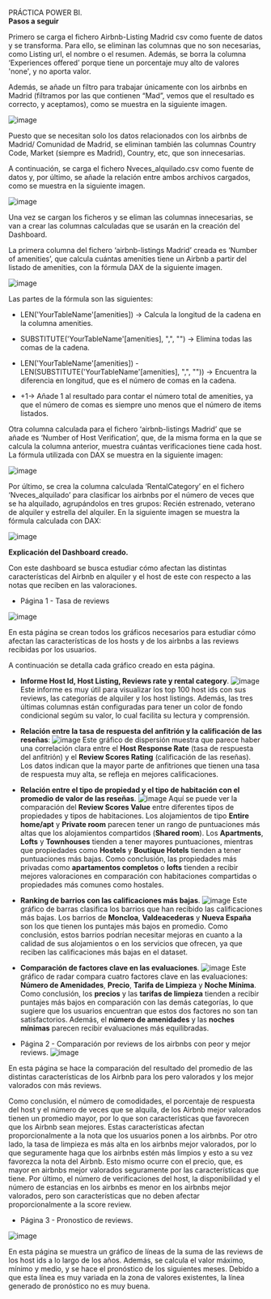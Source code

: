 PRÁCTICA POWER BI.  
**Pasos a seguir**

Primero se carga el fichero Airbnb-Listing Madrid csv como fuente de datos y se transforma. Para ello, se eliminan las columnas que no son necesarias, como Listing url, el nombre o el resumen. Además, se borra la columna ‘Experiences offered’ porque tiene un porcentaje muy alto de valores 'none', y no aporta valor. 

Además, se añade un filtro para trabajar únicamente con los airbnbs en Madrid (filtramos por las que contienen “Mad”, vemos que el resultado es correcto, y aceptamos), como se muestra en la siguiente imagen.

 ![image](https://github.com/user-attachments/assets/8dd26489-f250-4686-836f-cd1e1adef397)

Puesto que se necesitan solo los datos relacionados con los airbnbs de Madrid/ Comunidad de Madrid, se eliminan también las columnas Country Code, Market (siempre es Madrid), Country, etc, que son innecesarias.

A continuación, se carga el fichero Nveces_alquilado.csv como fuente de datos y, por último, se añade la relación entre ambos archivos cargados, como se muestra en la siguiente imagen.

 ![image](https://github.com/user-attachments/assets/27d3d7a5-1890-400c-853f-ac71479e2041)
 

Una vez se cargan los ficheros y se eliman las columnas innecesarias, se van a crear las columnas calculadas que se usarán en la creación del Dashboard.

La primera columna del fichero ‘airbnb-listings Madrid’ creada es ‘Number of amenities’, que calcula cuántas amenities tiene un Airbnb a partir del listado de amenities, con la fórmula DAX de la siguiente imagen.

 ![image](https://github.com/user-attachments/assets/9ee54c9e-933c-43e9-bf71-0c454e71a591)

Las partes de la fórmula son las siguientes:
+ LEN('YourTableName'[amenities]) -> Calcula la longitud de la cadena en la columna amenities.

 + SUBSTITUTE('YourTableName'[amenities], ",", "") -> Elimina todas las comas de la cadena.

+ LEN('YourTableName'[amenities]) - LEN(SUBSTITUTE('YourTableName'[amenities], ",", "")) -> Encuentra la diferencia en longitud, que es el número de comas en la cadena.

+ +1-> Añade 1 al resultado para contar el número total de amenities, ya que el número de comas es siempre uno menos que el número de items listados.

Otra columna calculada para el fichero ‘airbnb-listings Madrid’ que se añade es ‘Number of Host Verification’, que, de la misma forma en la que se calcula la columna anterior, muestra cuántas verificaciones tiene cada host. La fórmula utilizada con DAX se muestra en la siguiente imagen:

![image](https://github.com/user-attachments/assets/ba77ec25-d885-4717-ad7e-0d5133505c25)

 
Por último, se crea la columna calculada ‘RentalCategory’ en el fichero ‘Nveces_alquilado’ para clasificar los airbnbs por el número de veces que se ha alquilado, agrupándolos en tres grupos: Recién estrenado, veterano de alquiler y estrella del alquiler. En la siguiente imagen se muestra la fórmula calculada con DAX:
 
 ![image](https://github.com/user-attachments/assets/51755843-3eba-417c-b191-830208f91570)


**Explicación del Dashboard creado.**

Con este dashboard se busca estudiar cómo afectan las distintas características del Airbnb en alquiler y el host de este con respecto a las notas que reciben en las valoraciones.

-	Página 1 - Tasa de reviews

 ![image](https://github.com/user-attachments/assets/d5a10c60-952a-4e47-a648-e68a8502b9a3)

En esta página se crean todos los gráficos necesarios para estudiar cómo afectan las características de los hosts y de los airbnbs a las reviews recibidas por los usuarios. 

A continuación se detalla cada gráfico creado en esta página.


* **Informe Host Id, Host Listing, Reviews rate y rental category**. ![image](https://github.com/user-attachments/assets/8d6a89f3-8475-4939-a946-bc0d88b03fd9)
Este informe es muy útil para visualizar los top 100 host ids con sus reviews, las categorías de alquiler y los host listings. 
Además, las tres últimas columnas están configuradas para tener un color de fondo condicional segúm su valor, lo cual facilita su lectura y comprensión.
 
+ **Relación entre la tasa de respuesta del anfitrión y la calificación de las reseñas**:
![image](https://github.com/user-attachments/assets/6a5c085a-20d2-48cd-b090-6b229264887a)
Este gráfico de dispersión muestra que parece haber una correlación clara entre el **Host Response Rate** (tasa de respuesta del anfitrión) y el **Review Scores Rating** (calificación de las reseñas). Los datos indican que la mayor parte de anfitriones que tienen una tasa de respuesta muy alta, se refleja en mejores calificaciones.
  

 + **Relación entre el tipo de propiedad y el tipo de habitación con el promedio de valor de las reseñas**.
 ![image](https://github.com/user-attachments/assets/c0875ab5-212a-470d-9067-1539bec1a57e)
Aquí se puede ver la comparación del **Review Scores Value** entre diferentes tipos de propiedades y tipos de habitaciones. Los alojamientos de tipo **Entire home/apt** y **Private room** parecen tener un rango de puntuaciones más altas que los alojamientos compartidos (**Shared room**).
Los **Apartments**, **Lofts** y **Townhouses** tienden a tener mayores puntuaciones, mientras que propiedades como **Hostels** y **Boutique Hotels** tienden a tener puntuaciones más bajas.
Como conclusión, las propiedades más privadas como **apartamentos completos** o **lofts** tienden a recibir mejores valoraciones en comparación con habitaciones compartidas o propiedades más comunes como hostales.

+ **Ranking de barrios con las calificaciones más bajas**.
![image](https://github.com/user-attachments/assets/e909a651-a853-44f1-bc87-f83824d71170)
Este gráfico de barras clasifica los barrios que han recibido las calificaciones más bajas. Los barrios de **Moncloa**, **Valdeacederas** y **Nueva España** son los que tienen los puntajes más bajos en promedio.
Como conclusión, estos barrios podrían necesitar mejoras en cuanto a la calidad de sus alojamientos o en los servicios que ofrecen, ya que reciben las calificaciones más bajas en el dataset.


+ **Comparación de factores clave en las evaluaciones**.
![image](https://github.com/user-attachments/assets/e11017a3-70f7-4b26-bc40-0988381dc188)
Este gráfico de radar compara cuatro factores clave en las evaluaciones: **Número de Amenidades**, **Precio**, **Tarifa de Limpieza** y **Noche Mínima**.
Como conclusión, los **precios** y las **tarifas de limpieza** tienden a recibir puntajes más bajos en comparación con las demás categorías, lo que sugiere que los usuarios encuentran que estos dos factores no son tan satisfactorios. Además, el **número de amenidades** y las **noches mínimas** parecen recibir evaluaciones más equilibradas.



-	Página 2 - Comparación por reviews de los airbnbs con peor y mejor reviews.
  ![image](https://github.com/user-attachments/assets/9189cac6-c796-44be-83af-fe843761aeed)

En esta página se hace la comparación del resultado del promedio de las distintas características de los Airbnb para los pero valorados y los mejor valorados con más reviews.
 
Como conclusión, el número de comodidades, el porcentaje de respuesta del host y el número de veces que se alquila, de los Airbnb mejor valorados tienen un promedio mayor, por lo que son características que favorecen que los Airbnb sean mejores. Estas características afectan proporcionalmente a la nota que los usuarios ponen a los airbnbs.
Por otro lado, la tasa de limpieza es más alta en los airbnbs mejor valorados, por lo que seguramente haga que los airbnbs estén más limpios y esto a su vez favorezca la nota del Airbnb. Esto mismo ocurre con el precio, que, es mayor en airbnbs mejor valorados seguramente por las características que tiene. 
Por último, el número de verificaciones del host, la disponibilidad y el número de estancias en los airbnbs es menor en los airbnbs mejor valorados, pero son características que no deben afectar proporcionalmente a la score review.


- Página 3 - Pronostico de reviews.


![image](https://github.com/user-attachments/assets/3e293fe7-e7cc-4529-aa2f-445c9a852414)

En esta página se muestra un gráfico de líneas de la suma de las reviews de los host ids a lo largo de los años. Además, se calcula el valor máximo, mínimo y medio, y se hace el pronóstico de los siguientes meses.
Debido a que esta línea es muy variada en la zona de valores existentes, la línea generado de pronóstico no es muy buena.
